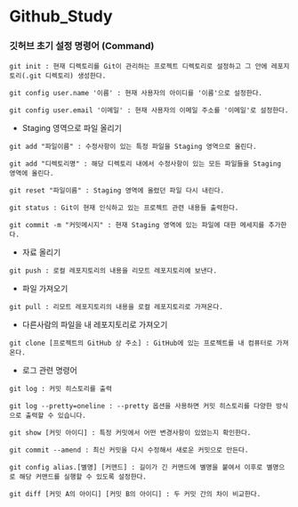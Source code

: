 # Github_Study

<h3>깃허브 초기 설정 명령어 (Command)</h3>
<pre><code>git init : 현재 디렉토리를 Git이 관리하는 프로젝트 디렉토리로 설정하고 그 안에 레포지토리(.git 디렉토리) 생성한다.</code></pre>
<pre><code>git config user.name '이름' : 현재 사용자의 아이디를 '이름'으로 설정한다.</code></pre>
<pre><code>git config user.email '이메일' : 현재 사용자의 이메일 주소를 '이메일'로 설정한다.</code></pre>

* Staging 영역으로 파일 올리기
<pre><code>git add "파일이름" : 수정사항이 있는 특정 파일을 Staging 영역으로 올린다.</code></pre>
<pre><code>git add "디렉토리명" : 해당 디렉토리 내에서 수정사항이 있는 모든 파일들을 Staging 영역에 올린다.</code></pre>
<pre><code>git reset "파일이름" : Staging 영역에 올렸던 파일 다시 내린다.</code></pre>
<pre><code>git status : Git이 현재 인식하고 있는 프로젝트 관련 내용들 출력한다.</code></pre>
<pre><code>git commit -m "커밋메시지" : 현재 Staging 영역에 있는 파일에 대한 메세지를 추가한다.</code></pre>

* 자료 올리기
<pre><code>git push : 로컬 레포지토리의 내용을 리모트 레포지토리에 보낸다.</code></pre>

* 파일 가져오기
<pre><code>git pull : 리모트 레포지토리의 내용을 로컬 레포지토리로 가져온다.</code></pre>

* 다른사람의 파일을 내 레포지토리로 가져오기
<pre><code>git clone [프로젝트의 GitHub 상 주소] : GitHub에 있는 프로젝트를 내 컴퓨터로 가져온다.</code></pre>

* 로그 관련 명령어
<pre><code>git log : 커밋 히스토리를 출력</code></pre>
<pre><code>git log --pretty=oneline : --pretty 옵션을 사용하면 커밋 히스토리를 다양한 방식으로 출력할 수 있습니다.</code></pre>
<pre><code>git show [커밋 아이디] : 특정 커밋에서 어떤 변경사항이 있었는지 확인한다.</code></pre>
<pre><code>git commit --amend : 최신 커밋을 다시 수정해서 새로운 커밋으로 만든다.</code></pre>
<pre><code>git config alias.[별명] [커맨드] : 길이가 긴 커맨드에 별명을 붙여서 이후로 별명으로 해당 커맨드를 실행할 수 있도록 설정한다.</code></pre>
<pre><code>git diff [커밋 A의 아이디] [커밋 B의 아이디] : 두 커밋 간의 차이 비교한다.</code></pre>
